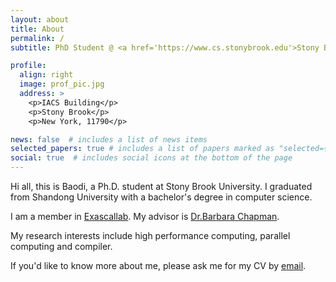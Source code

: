 ```yaml
---
layout: about
title: About
permalink: /
subtitle: PhD Student @ <a href='https://www.cs.stonybrook.edu'>Stony Brook University CS</a>

profile:
  align: right
  image: prof_pic.jpg
  address: >
    <p>IACS Building</p>
    <p>Stony Brook</p>
    <p>New York, 11790</p>

news: false  # includes a list of news items
selected_papers: true # includes a list of papers marked as "selected={true}"
social: true  # includes social icons at the bottom of the page
---
```


Hi all, this is Baodi, a Ph.D. student at Stony Brook University. I graduated from Shandong University with a bachelor's degree in computer science.

I am a member in [Exascallab](https://you.stonybrook.edu/exascallab/). My advisor is [Dr.Barbara Chapman](https://www.cs.stonybrook.edu/people/faculty/BarbaraChapman).

My research interests include high performance computing, parallel computing and compiler.

If you'd like to know more about me, please ask me for my CV by [email](mailto:baodi.shan@stonybrook.edu).

